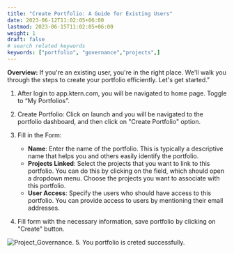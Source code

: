 ```yaml
---
title: "Create Portfolio: A Guide for Existing Users"
date: 2023-06-12T11:02:05+06:00
lastmod: 2023-06-15T11:02:05+06:00
weight: 1
draft: false
# search related keywords
keywords: ["portfolio", "governance","projects",]
---
```

**Overview:** 
If you're an existing user, you're in the right place. We'll walk you through the steps to create your portfolio efficiently. Let's get started."

1. After login to app.ktern.com, you will be navigated to home page. Toggle to “My Portfolios”.


2. Create Portfolio: Click on launch and you will be navigated to the portfolio dashboard, and then click on "Create Portfolio" option.
3. Fill in the Form: 
<ol>
    <ul>
        <li><strong>Name</strong>: Enter the name of the portfolio. This is typically a descriptive name that helps you and others easily identify the portfolio.</li>
        <li><strong>Projects Linked</strong>: Select the projects that you want to link to this portfolio. You can do this by clicking on the field, which should open a dropdown menu. Choose the projects you want to associate with this portfolio.</li>
        <li><strong>User Access</strong>: Specify the users who should have access to this portfolio. You can provide access to users by mentioning their email addresses.</li>
    </ul>
</ol>

4. Fill form with the necessary information, save portfolio by clicking on "Create" button.

![Project_Governance](https://storage.googleapis.com/ktern-public-files/product-documentation/General/create-success.png).
5. You portfolio is creted successfully.